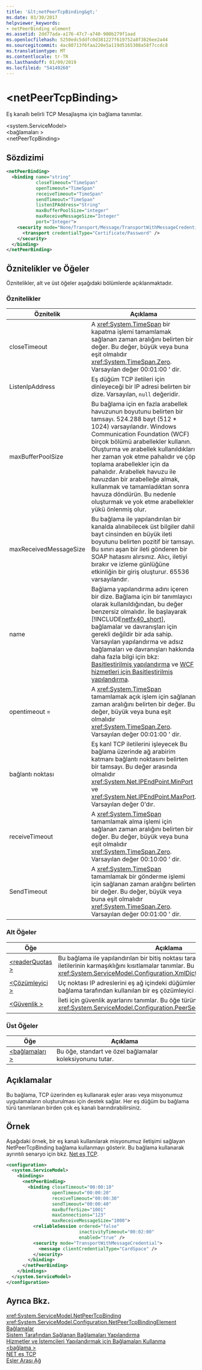 ```yaml
---
title: '&lt;netPeerTcpBinding&gt;'
ms.date: 03/30/2017
helpviewer_keywords:
- netPeerBinding element
ms.assetid: 2dd77ada-a176-47c7-a740-900b279f1aad
ms.openlocfilehash: 5250edc5ddfc0d381227f619752a8f3826ee2a44
ms.sourcegitcommit: 4ac80713f6faa220e5a119d5165308a58f7ccdc8
ms.translationtype: MT
ms.contentlocale: tr-TR
ms.lasthandoff: 01/09/2019
ms.locfileid: "54149260"
---
```

# <a name="ltnetpeertcpbindinggt"></a>&lt;netPeerTcpBinding&gt;
Eş kanallı belirli TCP Mesajlaşma için bağlama tanımlar.  
  
 \<system.ServiceModel>  
\<bağlamaları >  
\<netPeerTcpBinding>  
  
## <a name="syntax"></a>Sözdizimi  
  
```xml  
<netPeerBinding>
  <binding name="string"
           closeTimeout="TimeSpan"
           openTimeout="TimeSpan"
           receiveTimeout="TimeSpan"
           sendTimeout="TimeSpan"
           listenIPAddress="String"
           maxBufferPoolSize="integer"
           maxReceiveMessageSize="Integer"
           port="Integer">
    <security mode="None/Transport/Message/TransportWithMessageCredential">
      <transport credentialType="Certificate/Password" />
    </security>
  </binding>
</netPeerBinding>
```  
  
## <a name="attributes-and-elements"></a>Öznitelikler ve Öğeler  
 Öznitelikler, alt ve üst öğeler aşağıdaki bölümlerde açıklanmaktadır.  
  
### <a name="attributes"></a>Öznitelikler  
  
|Öznitelik|Açıklama|  
|---------------|-----------------|  
|closeTimeout|A <xref:System.TimeSpan> bir kapatma işlemi tamamlamak sağlanan zaman aralığını belirten bir değer. Bu değer, büyük veya buna eşit olmalıdır <xref:System.TimeSpan.Zero>. Varsayılan değer 00:01:00 ' dir.|  
|ListenIpAddress|Eş düğüm TCP iletileri için dinleyeceği bir IP adresi belirten bir dize. Varsayılan, `null` değeridir.|  
|maxBufferPoolSize|Bu bağlama için en fazla arabellek havuzunun boyutunu belirten bir tamsayı. 524.288 bayt (512 * 1024) varsayılandır. Windows Communication Foundation (WCF) birçok bölümü arabellekler kullanın. Oluşturma ve arabellek kullanıldıkları her zaman yok etme pahalıdır ve çöp toplama arabellekler için da pahalıdır. Arabellek havuzu ile havuzdan bir arabelleğe almak, kullanmak ve tamamladıktan sonra havuza döndürün. Bu nedenle oluşturmak ve yok etme arabellekler yükü önlenmiş olur.|  
|maxReceivedMessageSize|Bu bağlama ile yapılandırılan bir kanalda alınabilecek üst bilgiler dahil bayt cinsinden en büyük ileti boyutunu belirten pozitif bir tamsayı. Bu sınırı aşan bir ileti gönderen bir SOAP hatasını alırsınız. Alıcı, iletiyi bırakır ve izleme günlüğüne etkinliğin bir giriş oluşturur. 65536 varsayılandır.|  
|name|Bağlama yapılandırma adını içeren bir dize. Bağlama için bir tanımlayıcı olarak kullanıldığından, bu değer benzersiz olmalıdır. İle başlayarak [!INCLUDE[netfx40_short](../../../../../includes/netfx40-short-md.md)], bağlamalar ve davranışları için gerekli değildir bir ada sahip. Varsayılan yapılandırma ve adsız bağlamaları ve davranışları hakkında daha fazla bilgi için bkz: [Basitleştirilmiş yapılandırma](../../../../../docs/framework/wcf/simplified-configuration.md) ve [WCF hizmetleri için Basitleştirilmiş yapılandırma](../../../../../docs/framework/wcf/samples/simplified-configuration-for-wcf-services.md).|  
|opentimeout =|A <xref:System.TimeSpan> tamamlamak açık işlem için sağlanan zaman aralığını belirten bir değer. Bu değer, büyük veya buna eşit olmalıdır <xref:System.TimeSpan.Zero>. Varsayılan değer 00:01:00 ' dir.|  
|bağlantı noktası|Eş kanl TCP iletilerini işleyecek Bu bağlama üzerinde ağ arabirim katmanı bağlantı noktasını belirten bir tamsayı. Bu değer arasında olmalıdır <xref:System.Net.IPEndPoint.MinPort> ve <xref:System.Net.IPEndPoint.MaxPort>. Varsayılan değer 0'dır.|  
|receiveTimeout|A <xref:System.TimeSpan> tamamlamak alma işlemi için sağlanan zaman aralığını belirten bir değer. Bu değer, büyük veya buna eşit olmalıdır <xref:System.TimeSpan.Zero>. Varsayılan değer 00:10:00 ' dir.|  
|SendTimeout|A <xref:System.TimeSpan> tamamlamak bir gönderme işlemi için sağlanan zaman aralığını belirten bir değer. Bu değer, büyük veya buna eşit olmalıdır <xref:System.TimeSpan.Zero>. Varsayılan değer 00:01:00 ' dir.|  
  
### <a name="child-elements"></a>Alt Öğeler  
  
|Öğe|Açıklama|  
|-------------|-----------------|  
|[\<readerQuotas >](https://msdn.microsoft.com/library/3e5e42ff-cef8-478f-bf14-034449239bfd)|Bu bağlama ile yapılandırılan bir bitiş noktası tarafından işlenen SOAP iletilerinin karmaşıklığını kısıtlamalar tanımlar. Bu öğe türünde <xref:System.ServiceModel.Configuration.XmlDictionaryReaderQuotasElement>.|  
|[\<Çözümleyici >](../../../../../docs/framework/configure-apps/file-schema/wcf/resolver.md)|Uç noktası IP adreslerini eş ağ içindeki düğümler için bir eş çözmek için bu bağlama tarafından kullanılan bir eş çözümleyici ağ Kimliğini belirtir.|  
|[\<Güvenlik >](../../../../../docs/framework/configure-apps/file-schema/wcf/security-of-netpeerbinding.md)|İleti için güvenlik ayarlarını tanımlar. Bu öğe türünde <xref:System.ServiceModel.Configuration.PeerSecurityElement>.|  
  
### <a name="parent-elements"></a>Üst Öğeler  
  
|Öğe|Açıklama|  
|-------------|-----------------|  
|[\<bağlamaları >](../../../../../docs/framework/configure-apps/file-schema/wcf/bindings.md)|Bu öğe, standart ve özel bağlamalar koleksiyonunu tutar.|  
  
## <a name="remarks"></a>Açıklamalar  
 Bu bağlama, TCP üzerinden eş kullanarak eşler arası veya misyonumuz uygulamaların oluşturulması için destek sağlar. Her eş düğüm bu bağlama türü tanımlanan birden çok eş kanalı barındırabilirsiniz.  
  
## <a name="example"></a>Örnek  
 Aşağıdaki örnek, bir eş kanalı kullanılarak misyonumuz iletişimi sağlayan NetPeerTcpBinding bağlama kullanmayı gösterir. Bu bağlama kullanarak ayrıntılı senaryo için bkz. [Net eş TCP](https://msdn.microsoft.com/library/31f4db66-edb2-40a6-b92a-14098e92acae).  
  
```xml  
<configuration>
  <system.ServiceModel>
    <bindings>
      <netPeerBinding>
        <binding closeTimeout="00:00:10"
                 openTimeout="00:00:20"
                 receiveTimeout="00:00:30"
                 sendTimeout="00:00:40"
                 maxBufferSize="1001"
                 maxConnections="123"
                 maxReceiveMessageSize="1000">
          <reliableSession ordered="false"
                           inactivityTimeout="00:02:00"
                           enabled="true" />
          <security mode="TransportWithMessageCredential">
            <message clientCredentialType="CardSpace" />
          </security>
        </binding>
      </netPeerBinding>
    </bindings>
  </system.ServiceModel>
</configuration>
```  
  
## <a name="see-also"></a>Ayrıca Bkz.  
 <xref:System.ServiceModel.NetPeerTcpBinding>  
 <xref:System.ServiceModel.Configuration.NetPeerTcpBindingElement>  
 [Bağlamalar](../../../../../docs/framework/wcf/bindings.md)  
 [Sistem Tarafından Sağlanan Bağlamaları Yapılandırma](../../../../../docs/framework/wcf/feature-details/configuring-system-provided-bindings.md)  
 [Hizmetler ve İstemcileri Yapılandırmak için Bağlamaları Kullanma](../../../../../docs/framework/wcf/using-bindings-to-configure-services-and-clients.md)  
 [\<bağlama >](../../../../../docs/framework/misc/binding.md)  
 [NET eş TCP](https://msdn.microsoft.com/library/31f4db66-edb2-40a6-b92a-14098e92acae)  
 [Eşler Arası Ağ](../../../../../docs/framework/wcf/feature-details/peer-to-peer-networking.md)
